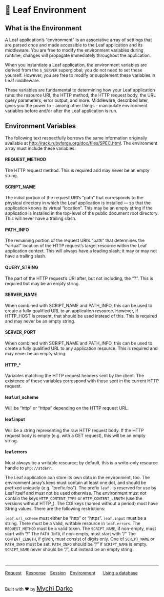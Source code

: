 # 🎇 Leaf Environment

## What is the Environment

A Leaf application’s “environment” is an associative array of settings that are parsed once and made accessible to the Leaf application and its middleware. You are free to modify the environment variables during runtime; changes will propagate immediately throughout the application.

When you instantiate a Leaf application, the environment variables are derived from the `$_SERVER` superglobal; you do not need to set these yourself. However, you are free to modify or supplement these variables in Leaf middleware.

These variables are fundamental to determining how your Leaf application runs: the resource URI, the HTTP method, the HTTP request body, the URL query parameters, error output, and more. Middleware, described later, gives you the power to - among other things - manipulate environment variables before and/or after the Leaf application is run.

## Environment Variables
The following text respectfully borrows the same information originally available at http://rack.rubyforge.org/doc/files/SPEC.html. The environment array must include these variables:


#### REQUEST_METHOD
The HTTP request method. This is required and may never be an empty string.

#### SCRIPT_NAME
The initial portion of the request URI’s “path” that corresponds to the physical directory in which the Leaf application is installed — so that the application knows its virtual “location”. This may be an empty string if the application is installed in the top-level of the public document root directory. This will never have a trailing slash.

#### PATH_INFO
The remaining portion of the request URI’s “path” that determines the “virtual” location of the HTTP request’s target resource within the Leaf application context. This will always have a leading slash; it may or may not have a trailing slash.

#### QUERY_STRING
The part of the HTTP request’s URI after, but not including, the “?”. This is required but may be an empty string.

#### SERVER_NAME
When combined with SCRIPT_NAME and PATH_INFO, this can be used to create a fully qualified URL to an application resource. However, if HTTP_HOST is present, that should be used instead of this. This is required and may never be an empty string.

#### SERVER_PORT
When combined with SCRIPT_NAME and PATH_INFO, this can be used to create a fully qualified URL to any application resource. This is required and may never be an empty string.

#### HTTP_*
Variables matching the HTTP request headers sent by the client. The existence of these variables correspond with those sent in the current HTTP request.

#### leaf.url_scheme
Will be “http” or “https” depending on the HTTP request URL.

#### leaf.input
Will be a string representing the raw HTTP request body. If the HTTP request body is empty (e.g. with a GET request), this will be an empty string.

#### leaf.errors
Must always be a writable resource; by default, this is a write-only resource handle to `php://stderr`.

The Leaf application can store its own data in the environment, too. The environment array’s keys must contain at least one dot, and should be prefixed uniquely (e.g. “prefix.foo”). The prefix `leaf.` is reserved for use by Leaf itself and must not be used otherwise. The environment must not contain the keys `HTTP_CONTENT_TYPE` or `HTTP_CONTENT_LENGTH` (use the versions without HTTP_). The CGI keys (named without a period) must have String values. There are the following restrictions:

`leaf.url_scheme` must either be “http” or “https”.
`leaf.input` must be a string.
There must be a valid, writable resource in `leaf.errors`.
The `REQUEST_METHOD` must be a valid token.
The `SCRIPT_NAME`, if non-empty, must start with “/”
The `PATH_INFO`, if non-empty, must start with “/”
The `CONTENT_LENGTH`, if given, must consist of digits only.
One of `SCRIPT_NAME` or `PATH_INFO` must be set. `PATH_INFO` should be “/” if `SCRIPT_NAME` is empty. `SCRIPT_NAME` never should be “/”, but instead be an empty string.


<br>
<hr>

<a href="#/2.1/http/request" style="margin: 0px">Request</a>
<a href="#/2.1/http/response" style="margin: 0px 10px;">Response</a>
<a href="#/2.1/http/session" style="margin: 0px; 10px;">Session</a>
<a href="#/2.1/environment" style="margin: 0px 10px;">Environment</a>
<a href="#/2.1/database" style="margin: 0px 10px;">Using a database</a>

<br>
Built with ❤ by <a href="https://mychi.netlify.com" style="font-size: 20px; color: #111;" target="_blank">Mychi Darko</a>